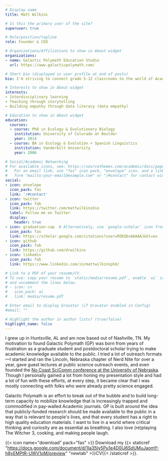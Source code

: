 ```yaml
---
# Display name
title: Matt Wilkins

# Is this the primary user of the site?
superuser: true

# Role/position/tagline
role: Founder & CEO

# Organizations/Affiliations to show in About widget
organizations:
- name: Galactic Polymath Education Studio
  url: https://www.galacticpolymath.com/

# Short bio (displayed in user profile at end of posts)
bio: I'm striving to connect grade 5-12 classrooms to the world of Academia in a way that helps teachers and breaks down barriers for students.

# Interests to show in About widget
interests:
- Interdisciplinary learning
- Teaching through storytelling
- Building empathy through data literacy (data empathy)

# Education to show in About widget
education:
  courses:
  - course: PhD in Ecology & Evolutionary Biology
    institution: University of Colorado at Boulder
    year: 2014
  - course: BA in Ecology & Evolution + Spanish Linguistics
    institution: Vanderbilt University
    year: 2006

# Social/Academic Networking
# For available icons, see: https://sourcethemes.com/academic/docs/page-builder/#icons
#   For an email link, use "fas" icon pack, "envelope" icon, and a link in the
#   form "mailto:your-email@example.com" or "/#contact" for contact widget.
social:
- icon: envelope
  icon_pack: fas
  link: '/#contact'
- icon: twitter
  icon_pack: fab
  link: https://twitter.com/mattwilkinsbio
  label: Follow me on Twitter
  display:
    header: true
- icon: graduation-cap  # Alternatively, use `google-scholar` icon from `ai` icon pack
  icon_pack: fas
  link: https://scholar.google.com/citations?user=MZKGDvAAAAAJ&hl=en
- icon: github
  icon_pack: fab
  link: https://github.com/drwilkins
- icon: linkedin
  icon_pack: fab
  link: https://www.linkedin.com/in/mattwilkinsphd/

# Link to a PDF of your resume/CV.
# To use: copy your resume to `static/media/resume.pdf`, enable `ai` icons in `params.toml`, 
# and uncomment the lines below.
# - icon: cv
#   icon_pack: ai
#   link: media/resume.pdf

# Enter email to display Gravatar (if Gravatar enabled in Config)
#email: ""

# Highlight the author in author lists? (true/false)
highlight_name: false
---
```


I grew up in Huntsville, AL and am now based out of Nashville, TN. My motivation to found Galactic Polymath (GP) was born from years of frustration as a graduate student and postdoctoral scholar trying to make academic knowledge available to the public. I tried a lot of outreach formats—I started and ran the Lincoln, Nebraska chapter of Nerd Nite for over a year, gave guest lectures at public science outreach events, and even founded the [No Coast SciComm conference at the University of Nebraska](http://www.scicommcon.org/). Though I personally gained a lot from honing my presentation style and had a lot of fun with these efforts, at every step, it became clear that I was mostly connecting with folks who were already pretty science engaged. 

Galactic Polymath is an effort to break out of the bubble and to build long-term capacity to mobilize knowledge that is increasingly trapped and commodified in pay-walled Academic journals. GP is built around the idea that publicly-funded research should be made available to the public in a way that is relevant to people's lives, and that every student has a right to high quality education materials. I want to live in a world where critical thinking and curiosity are as essential as breathing. I also love (re)playing The Witcher 3, cooking, and making people laugh.

{{< icon name="download" pack="fas" >}} Download my {{< staticref "https://docs.google.com/document/d/1Ia35Iy5Pu1e4D0IJ6SdUMuJaomY-h8yEMPtR-UWV1oM/preview" "newtab" >}}CV{{< /staticref >}}.
